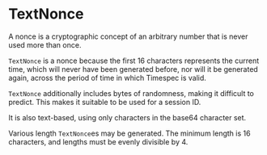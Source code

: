 # TextNonce

A nonce is a cryptographic concept of an arbitrary number that is never used more than once.

`TextNonce` is a nonce because the first 16 characters represents the current time, which
will never have been generated before, nor will it be generated again, across the period of
time in which Timespec is valid.

`TextNonce` additionally includes bytes of randomness, making it difficult to predict.
This makes it suitable to be used for a session ID.

It is also text-based, using only characters in the base64 character set.

Various length `TextNonce`es may be generated.  The minimum length is 16 characters, and
lengths must be evenly divisible by 4.

